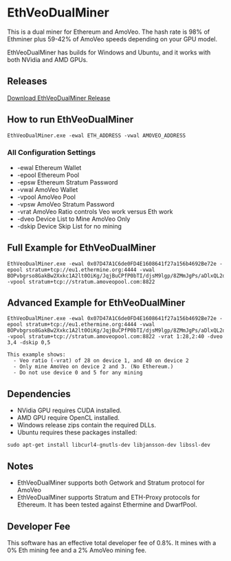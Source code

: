 # EthVeoDualMiner
This is a dual miner for Ethereum and AmoVeo. The hash rate is 98% of Ethminer plus 59-42% of AmoVeo speeds depending on your GPU model.

EthVeoDualMiner has builds for Windows and Ubuntu, and it works with both NVidia and AMD GPUs.

## Releases
   [Download EthVeoDualMiner Release](https://github.com/zRank/ethVeoDualMiner/releases)

## How to run EthVeoDualMiner
```
EthVeoDualMiner.exe -ewal ETH_ADDRESS -vwal AMOVEO_ADDRESS
```

### All Configuration Settings
* -ewal     Ethereum Wallet
* -epool    Ethereum Pool
* -epsw     Ethereum Stratum Password
* -vwal     AmoVeo Wallet
* -vpool    AmoVeo Pool
* -vpsw     AmoVeo Stratum Password
* -vrat     AmoVeo Ratio controls Veo work versus Eth work
* -dveo     Device List to Mine AmoVeo Only
* -dskip    Device Skip List for no mining

## Full Example for EthVeoDualMiner
```
EthVeoDualMiner.exe -ewal 0x07D47A1C6de0FD4E1608641f27a156b4692Be72e -epool stratum+tcp://eu1.ethermine.org:4444 -vwal BOPvbgrso8GakBw2Xxkc1A2lt0OiKg/JqjBuCPfP0bTI/djsM9lgp/8ZMmJgPs/aDlxQL2dT+PYfEywsaRthrmE= -vpool stratum+tcp://stratum.amoveopool.com:8822
```

## Advanced Example for EthVeoDualMiner
```
EthVeoDualMiner.exe -ewal 0x07D47A1C6de0FD4E1608641f27a156b4692Be72e -epool stratum+tcp://eu1.ethermine.org:4444 -vwal BOPvbgrso8GakBw2Xxkc1A2lt0OiKg/JqjBuCPfP0bTI/djsM9lgp/8ZMmJgPs/aDlxQL2dT+PYfEywsaRthrmE= -vpool stratum+tcp://stratum.amoveopool.com:8822 -vrat 1:28,2:40 -dveo 3,4 -dskip 0,5

This example shows:
  - Veo ratio (-vrat) of 28 on device 1, and 40 on device 2
  - Only mine AmoVeo on device 2 and 3. (No Ethereum.)
  - Do not use device 0 and 5 for any mining
```

## Dependencies
* NVidia GPU requires CUDA installed.
* AMD GPU require OpenCL installed.
* Windows release zips contain the required DLLs.
* Ubuntu requires these packages installed:
```
sudo apt-get install libcurl4-gnutls-dev libjansson-dev libssl-dev 
```

## Notes
* EthVeoDualMiner supports both Getwork and Stratum protocol for AmoVeo
* EthVeoDualMiner supports Stratum and ETH-Proxy protocols for Ethereum. It has been tested against Ethermine and DwarfPool.

## Developer Fee
This software has an effective total developer fee of 0.8%. It mines with a 0% Eth mining fee and a 2% AmoVeo mining fee.
